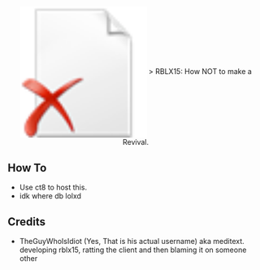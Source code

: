 <p align="center">
  <img src="https://github.com/essentialsasset/RBLX15/blob/main/images/Unnaproved.png" alt="rblx15" width="250" align="center">
> RBLX15: How NOT to make a Revival.


## How To

- Use ct8 to host this.
- idk where db lolxd

## Credits

- TheGuyWhoIsIdiot (Yes, That is his actual username) aka meditext. developing rblx15, ratting the client and then blaming it on someone other
